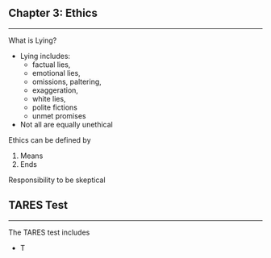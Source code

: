 ## Chapter 3: Ethics
---
What is Lying?
 - Lying includes: 
	 - factual lies, 
	 - emotional lies,
	 - omissions, paltering, 
	 - exaggeration,
	 - white lies,
	 - polite fictions
	 - unmet promises
- Not all are equally unethical

Ethics can be defined by
1. Means
2. Ends



Responsibility to be skeptical

## TARES Test
---
The TARES test includes
 - T